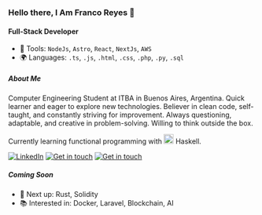 ### Hello there, I Am Franco Reyes 👋

#### Full-Stack Developer

- 🔧 Tools: `NodeJs`, `Astro`, `React`, `NextJs`, `AWS`
- 🌍 Languages: `.ts`, `.js`, `.html`, `.css`, `.php`, `.py`, `.sql`


##### About Me
Computer Engineering Student at ITBA in Buenos Aires, Argentina.
Quick learner and eager to explore new technologies. Believer in clean code, self-taught, and constantly striving for improvement. Always questioning, adaptable, and creative in problem-solving. Willing to think outside the box.

Currently learning functional programming with <img src="https://upload.wikimedia.org/wikipedia/commons/1/1c/Haskell-Logo.svg" alt="Haskell Logo" height="20"> Haskell.

<p>
<a href="https://www.linkedin.com/in/franco-david-reyes"><img src="https://img.shields.io/badge/LinkedIn--_.svg?style=social&logo=linkedin" alt="LinkedIn"></a>
 <a href="mailto:fdreyes.dev@gmail.com" target="_blank"> <img src="https://img.shields.io/badge/-fdreyes.dev%40gmail.com-white?logo=Gmail" alt="Get in touch"></a>
 <a href="mailto:fdreyes.dev@gmail.com" target="_blank"> <img src="https://img.shields.io/badge/-fdreyes.dev%40gmail.com-white?logo=Read.cv" alt="Get in touch"></a>
 

</p>  

##### Coming Soon

- 🚀 Next up: Rust, Solidity
- 📚 Interested in: Docker, Laravel, Blockchain, AI
